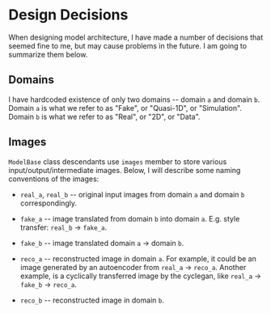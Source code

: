 # Design Decisions

When designing model architecture, I have made a number of decisions that
seemed fine to me, but may cause problems in the future. I am going to
summarize them below.


## Domains

I have hardcoded existence of only two domains --  domain `a` and domain `b`.
Domain `a` is what we refer to as "Fake", or "Quasi-1D", or "Simulation".
Domain `b` is what we refer to as "Real", or "2D", or "Data".


## Images

`ModelBase` class descendants use `images` member to store various
input/output/intermediate images. Below, I will describe some naming
conventions of the images:

* `real_a`, `real_b` -- original input images from domain `a` and domain `b`
  correspondingly.

* `fake_a` -- image translated from domain `b` into domain `a`.
   E.g. style transfer: `real_b` -> `fake_a`.

* `fake_b` -- image translated domain `a` -> domain `b`.

* `reco_a` -- reconstructed image in domain `a`. For example, it could be
  an image generated by an autoencoder from `real_a` -> `reco_a`. Another
  example, is a cyclically transferred image by the cyclegan, like
  `real_a` -> `fake_b` -> `reco_a`.

* `reco_b` -- reconstructed image in domain `b`.

